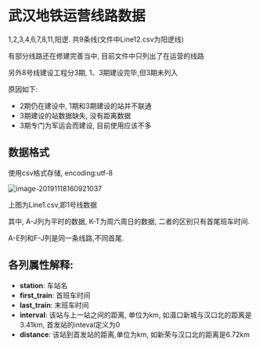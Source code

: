 # 武汉地铁运营线路数据

1,2,3,4,6,7,8,11,阳逻. 共9条线(文件中Line12.csv为阳逻线)

有部分线路还在修建完善当中, 目前文件中只列出了在运营的线路

另外8号线建设工程分3期, 1、3期建设完毕,但3期未列入

原因如下:

- 2期仍在建设中, 1期和3期建设的站并不联通
- 3期建设的站数据缺失, 没有距离数据
- 3期专门为军运会而建设, 目前使用应该不多

 

## 数据格式

使用csv格式存储, encoding:utf-8



<img src="C:\Users\hyf98\AppData\Roaming\Typora\typora-user-images\image-20191118160921037.png" alt="image-20191118160921037"  />

上图为Line1.csv,即1号线数据

其中, A-J列为平时的数据, K-T为周六周日的数据, 二者的区别只有首尾班车时间.

A-E列和F-J列是同一条线路,不同首尾.



## 各列属性解释:

- **station**: 车站名
- **first_train**: 首班车时间
- **last_train**: 末班车时间
- **interval**: 该站与上一站之间的距离, 单位为km, 如滠口新城与汉口北的距离是3.41km, 首发站的inteval定义为0
- **distance**: 该站到首发站的距离,单位为km, 如新荣与汉口北的距离是6.72km






